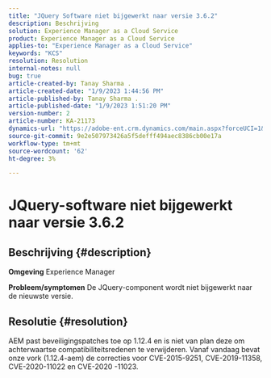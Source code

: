 ```yaml
---
title: "JQuery Software niet bijgewerkt naar versie 3.6.2"
description: Beschrijving
solution: Experience Manager as a Cloud Service
product: Experience Manager as a Cloud Service
applies-to: "Experience Manager as a Cloud Service"
keywords: "KCS"
resolution: Resolution
internal-notes: null
bug: true
article-created-by: Tanay Sharma .
article-created-date: "1/9/2023 1:44:56 PM"
article-published-by: Tanay Sharma .
article-published-date: "1/9/2023 1:51:20 PM"
version-number: 2
article-number: KA-21173
dynamics-url: "https://adobe-ent.crm.dynamics.com/main.aspx?forceUCI=1&pagetype=entityrecord&etn=knowledgearticle&id=e9b6b7c7-2390-ed11-aad1-6045bd006793"
source-git-commit: 9e2e507973426a5f5defff494aec8386cb00e17a
workflow-type: tm+mt
source-wordcount: '62'
ht-degree: 3%

---
```


# JQuery-software niet bijgewerkt naar versie 3.6.2

## Beschrijving {#description}

<b>Omgeving</b>
Experience Manager


<b>Probleem/symptomen</b>
De JQuery-component wordt niet bijgewerkt naar de nieuwste versie.


## Resolutie {#resolution}


AEM past beveiligingspatches toe op 1.12.4 en is niet van plan deze om achterwaartse compatibiliteitsredenen te verwijderen. Vanaf vandaag bevat onze vork (1.12.4-aem) de correcties voor CVE-2015-9251, CVE-2019-11358, CVE-2020-11022 en CVE-2020 -11023.
